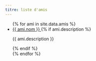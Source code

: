```yaml
---
titre: liste d'amis
---
```


<ul>
{% for ami in site.data.amis %}
  <li>
    <a href="{{ ami.lien }}" {% if page.url == ami.lien %}style="color: red;"{% endif %}>
      {{ ami.nom }}
    </a>
    {% if ami.description %}
    <p> {{ ami.description }} </p>
    {% endif %}
  </li>
  {% endfor %}
</ul>
